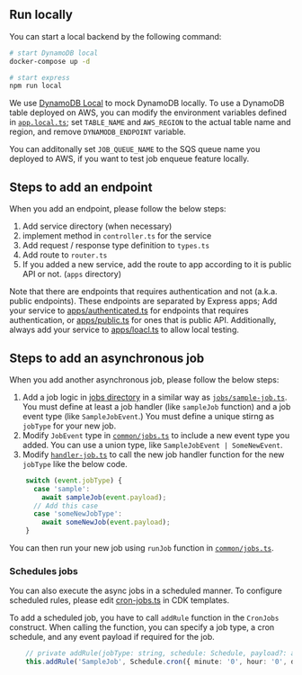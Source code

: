 ## Run locally
You can start a local backend by the following command:

```sh
# start DynamoDB local
docker-compose up -d

# start express
npm run local
```

We use [DynamoDB Local](https://docs.aws.amazon.com/amazondynamodb/latest/developerguide/DynamoDBLocal.html) to mock DynamoDB locally. To use a DynamoDB table deployed on AWS, you can modify the environment variables defined in [`app.local.ts`](apps/local.ts); set `TABLE_NAME` and `AWS_REGION` to the actual table name and region, and remove `DYNAMODB_ENDPOINT` variable. 

You can additonally set `JOB_QUEUE_NAME` to the SQS queue name you deployed to AWS, if you want to test job enqueue feature locally.

## Steps to add an endpoint
When you add an endpoint, please follow the below steps:

1. Add service directory (when necessary)
2. implement method in `controller.ts` for the service
3. Add request / response type definition to `types.ts`
4. Add route to `router.ts`
5. If you added a new service, add the route to app according to it is public API or not. (`apps` directory)

Note that there are endpoints that requires authentication and not (a.k.a. public endpoints).
These endpoints are separated by Express apps; Add your service to [apps/authenticated.ts](apps/authenticated.ts) for endpoints that requires authentication, or [apps/public.ts](apps/public.ts) for ones that is public API. Additionally, always add your service to [apps/loacl.ts](apps/local.ts) to allow local testing.

## Steps to add an asynchronous job
When you add another asynchronous job, please follow the below steps:

1. Add a job logic in [jobs directory](./jobs/) in a similar way as [`jobs/sample-job.ts`](jobs/sample-job.ts). You must define at least a job handler (like `sampleJob` function) and a job event type (like `SampleJobEvent`.) You must define a unique stirng as `jobType` for your new job.
2. Modify `JobEvent` type in [`common/jobs.ts`](common/jobs.ts) to include a new event type you added. You can use a union type, like `SampleJobEvent | SomeNewEvent`.
3. Modify [`handler-job.ts`](./handler-job.ts) to call the new job handler function for the new `jobType` like the below code.

```ts
    switch (event.jobType) {
      case 'sample':
        await sampleJob(event.payload);
      // Add this case
      case 'someNewJobType':
        await someNewJob(event.payload);
    }
```

You can then run your new job using `runJob` function in [`common/jobs.ts`](common/jobs.ts).

### Schedules jobs 
You can also execute the async jobs in a scheduled manner. To configure scheduled rules, please edit [cron-jobs.ts](../cdk/lib/constructs/cron-jobs.ts) in CDK templates. 

To add a scheduled job, you have to call `addRule` function in the `CronJobs` construct.
When calling the function, you can specify a job type, a cron schedule, and any event payload if required for the job.

```ts
    // private addRule(jobType: string, schedule: Schedule, payload?: any)
    this.addRule('SampleJob', Schedule.cron({ minute: '0', hour: '0', day: '1' }, {}));
```
